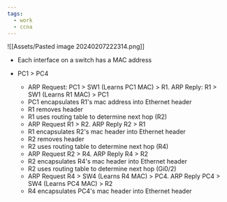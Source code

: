 ```yaml
---
tags:
  - work
  - ccna
---
```

![[Assets/Pasted image 20240207222314.png]]
- Each interface on a switch has a MAC address

- PC1 > PC4
	- ARP Request: PC1 > SW1 (Learns PC1 MAC) > R1. ARP Reply: R1 > SW1 (Learns R1 MAC) > PC1
	- PC1 encapsulates R1's mac address into Ethernet header
	- R1 removes header
	- R1 uses routing table to determine next hop (R2)
	- ARP Request R1 > R2. ARP Reply R2 > R1
	- R1 encapsulates R2's mac header into Ethernet header
	- R2 removes header
	- R2 uses routing table to determine next hop (R4)
	- ARP Request R2 > R4. ARP Reply R4 > R2
	- R2 encapsulates R4's mac header into Ethernet header
	- R2 uses routing table to determine next hop (Gi0/2)
	- ARP Request R4 > SW4 (Learns R4 MAC) > PC4. ARP Reply PC4 > SW4 (Learns PC4 MAC) > R2
	- R4 encapsulates PC4's mac header into Ethernet header